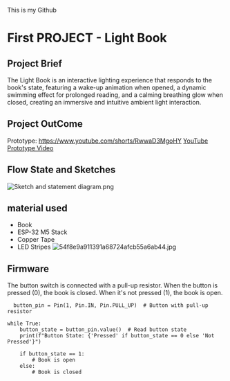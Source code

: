 This is my Github
# First PROJECT - Light Book

## Project Brief

The Light Book is an interactive lighting experience that responds to the book's state, featuring a wake-up animation when opened, a dynamic swimming effect for prolonged reading, and a calming breathing glow when closed, creating an immersive and intuitive ambient light interaction.

## Project OutCome
Prototype: https://www.youtube.com/shorts/RwwaD3MgoHY
[YouTube Prototype Video](https://www.youtube.com/shorts/RwwaD3MgoHY)

## Flow State and Sketches
![Sketch and statement diagram.png](https://github.com/ela1na/SP25-IXD-256/blob/main/Sketch%20and%20statement%20diagram.png?raw=true)

## material used

* Book
* ESP-32 M5 Stack
* Copper Tape
* LED Stripes
![54f8e9a911391a68724afcb55a6ab44.jpg](https://github.com/ela1na/SP25-IXD-256/blob/main/54f8e9a911391a68724afcb55a6ab44.jpg?raw=true)

## Firmware 

The button switch is connected with a pull-up resistor. When the button is pressed (0), the book is closed. When it's not pressed (1), the book is open.
```
  button_pin = Pin(1, Pin.IN, Pin.PULL_UP)  # Button with pull-up resistor

while True:
    button_state = button_pin.value()  # Read button state
    print(f"Button State: {'Pressed' if button_state == 0 else 'Not Pressed'}")

    if button_state == 1:
        # Book is open
    else:
        # Book is closed
  
```
